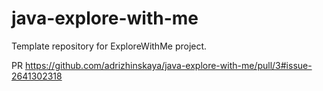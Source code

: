 # java-explore-with-me
Template repository for ExploreWithMe project.

PR
https://github.com/adrizhinskaya/java-explore-with-me/pull/3#issue-2641302318